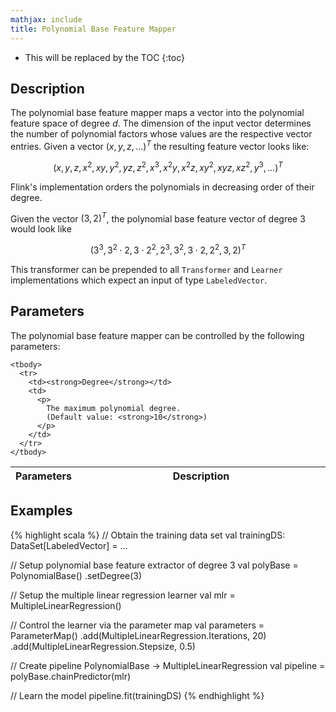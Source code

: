 ```yaml
---
mathjax: include
title: Polynomial Base Feature Mapper
---
```

<!--
Licensed to the Apache Software Foundation (ASF) under one
or more contributor license agreements.  See the NOTICE file
distributed with this work for additional information
regarding copyright ownership.  The ASF licenses this file
to you under the Apache License, Version 2.0 (the
"License"); you may not use this file except in compliance
with the License.  You may obtain a copy of the License at

  http://www.apache.org/licenses/LICENSE-2.0

Unless required by applicable law or agreed to in writing,
software distributed under the License is distributed on an
"AS IS" BASIS, WITHOUT WARRANTIES OR CONDITIONS OF ANY
KIND, either express or implied.  See the License for the
specific language governing permissions and limitations
under the License.
-->

* This will be replaced by the TOC
{:toc}

## Description

The polynomial base feature mapper maps a vector into the polynomial feature space of degree $d$.
The dimension of the input vector determines the number of polynomial factors whose values are the respective vector entries.
Given a vector $(x, y, z, \ldots)^T$ the resulting feature vector looks like:

$$\left(x, y, z, x^2, xy, y^2, yz, z^2, x^3, x^2y, x^2z, xy^2, xyz, xz^2, y^3, \ldots\right)^T$$

Flink's implementation orders the polynomials in decreasing order of their degree.

Given the vector $\left(3,2\right)^T$, the polynomial base feature vector of degree 3 would look like
 
 $$\left(3^3, 3^2\cdot2, 3\cdot2^2, 2^3, 3^2, 3\cdot2, 2^2, 3, 2\right)^T$$

This transformer can be prepended to all `Transformer` and `Learner` implementations which expect an input of type `LabeledVector`.

## Parameters

The polynomial base feature mapper can be controlled by the following parameters:

<table class="table table-bordered">
    <thead>
      <tr>
        <th class="text-left" style="width: 20%">Parameters</th>
        <th class="text-center">Description</th>
      </tr>
    </thead>

    <tbody>
      <tr>
        <td><strong>Degree</strong></td>
        <td>
          <p>
            The maximum polynomial degree. 
            (Default value: <strong>10</strong>)
          </p>
        </td>
      </tr>
    </tbody>
  </table>

## Examples

{% highlight scala %}
// Obtain the training data set
val trainingDS: DataSet[LabeledVector] = ...

// Setup polynomial base feature extractor of degree 3
val polyBase = PolynomialBase()
.setDegree(3)

// Setup the multiple linear regression learner
val mlr = MultipleLinearRegression()

// Control the learner via the parameter map
val parameters = ParameterMap()
.add(MultipleLinearRegression.Iterations, 20)
.add(MultipleLinearRegression.Stepsize, 0.5)

// Create pipeline PolynomialBase -> MultipleLinearRegression
val pipeline = polyBase.chainPredictor(mlr)

// Learn the model
pipeline.fit(trainingDS)
{% endhighlight %}